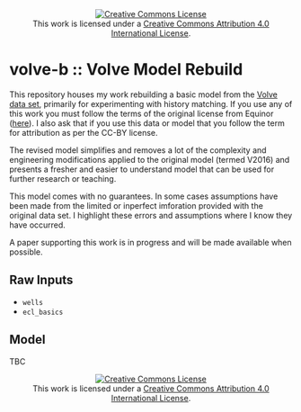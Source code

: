 
<d1>
    <center>
    <a rel="license" href="http://creativecommons.org/licenses/by/4.0/"><img alt="Creative Commons License" style="border-width:0" src="https://i.creativecommons.org/l/by/4.0/88x31.png" /></a><br />This work is licensed under a <a rel="license" href="http://creativecommons.org/licenses/by/4.0/">Creative Commons Attribution 4.0 International License</a>.
    </center>
</d1>

# volve-b :: Volve Model Rebuild

This repository houses my work rebuilding a basic model from the [Volve data set](https://www.equinor.com/en/how-and-why/digitalisation-in-our-dna/volve-field-data-village-download.html),
primarily for experimenting with history matching.
If you use any of this work you must follow the terms of the original license
from Equinor ([here](https://www.equinor.com/content/dam/statoil/documents/what-we-do/Equinor-HRS-Terms-and-conditions-for-licence-to-data-Volve.pdf)). I also ask that if you use this data or model that you follow the term for attribution as per the CC-BY license.

The revised model simplifies and removes a lot of the complexity and engineering modifications applied to
the original model (termed V2016) and presents a fresher and easier to understand model that can
be used for further research or teaching.

This model comes with no guarantees. In some cases assumptions have been made from the limited or
inperfect imforation provided with the original data set. I highlight these errors and assumptions where I know they have occurred.

A paper supporting this work is in progress and will be made available when possible.


## Raw Inputs

 - `wells`
 - `ecl_basics`


## Model

TBC


<d1>
    <center>
    <a rel="license" href="http://creativecommons.org/licenses/by/4.0/"><img alt="Creative Commons License" style="border-width:0" src="https://i.creativecommons.org/l/by/4.0/88x31.png" /></a><br />This work is licensed under a <a rel="license" href="http://creativecommons.org/licenses/by/4.0/">Creative Commons Attribution 4.0 International License</a>.
    </center>
</d1>